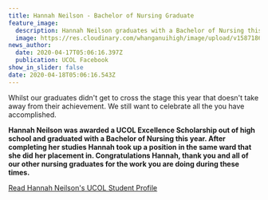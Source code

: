 ```yaml
---
title: Hannah Neilson - Bachelor of Nursing Graduate
feature_image:
  description: Hannah Neilson graduates with a Bachelor of Nursing this year.
  image: https://res.cloudinary.com/whanganuihigh/image/upload/v1587186705/News/Hannah_Neilson_UCOL_ex_whs_17.4.20_UCOL_fACEBOOK.jpg
news_author:
  date: 2020-04-17T05:06:16.397Z
  publication: UCOL Facebook
show_in_slider: false
date: 2020-04-18T05:06:16.543Z
---
```

Whilst our graduates didn't get to cross the stage this year that doesn't take away from their achievement. We still want to celebrate all the you have accomplished.

**Hannah Neilson was awarded a UCOL Excellence Scholarship out of high school and graduated with a Bachelor of Nursing this year. After completing her studies Hannah took up a position in the same ward that she did her placement in. Congratulations Hannah, thank you and all of our other nursing graduates for the work you are doing during these times.**

[Read Hannah Neilson's UCOL Student Profile](http://www.ucol.ac.nz/staff-and-student-profiles/hannah-neilson?utm_campaign=coschedule&utm_source=facebook_page&utm_medium=UCOL&fbclid=IwAR0Mr8tIMiYNvAKOd6XfodCbGlUQ7C88vKCvpL_QkbH88CEbo6eBM3QAlM4)
